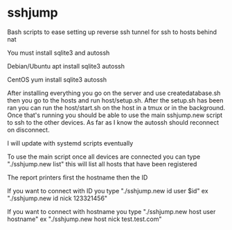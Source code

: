 # sshjump
Bash scripts to ease setting up reverse ssh tunnel for ssh to hosts behind nat

You must install sqlite3 and autossh

Debian/Ubuntu
apt install sqlite3 autossh

CentOS
yum install sqlite3 autossh

After installing everything you go on the server and use createdatabase.sh then you go to the hosts and run host/setup.sh. After the setup.sh has been ran you can run the host/start.sh on the host in a tmux or in the background. Once that's running you should be able to use the main sshjump.new script to ssh to the other devices. As far as I know the autossh should reconnect on disconnect. 

I will update with systemd scripts eventually

To use the main script once all devices are connected you can type "./sshjump.new list" this will list all hosts that have been registered

The report printers first the hostname then the ID

If you want to connect with ID you type "./sshjump.new id user $id" ex "./sshjump.new id nick 123321456"

If you want to connect with hostname you type "./sshjump.new host user hostname" ex "./sshjump.new host nick test.test.com"
